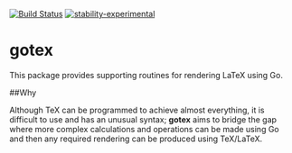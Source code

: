 [![Build Status](https://travis-ci.org/yannisl/gotex.svg?branch=master)](https://travis-ci.org/yannisl/gotex) [![stability-experimental](https://img.shields.io/badge/stability-experimental-orange.svg)](https://github.com/emersion/stability-badges#experimental)



# gotex

This package provides supporting routines for rendering LaTeX using Go.

##Why

Although TeX can be programmed to achieve almost everything, it is difficult to use and has an unusual syntax; __gotex__ aims to bridge the gap where more complex calculations and operations can be made using Go and then any required rendering can be produced using TeX/LaTeX.


